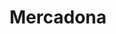 ---
title: "Mercadona"
url: /valencia/mercadona-avinguda-del-cardenal-benlloch/
shop: Supermarkt
---
